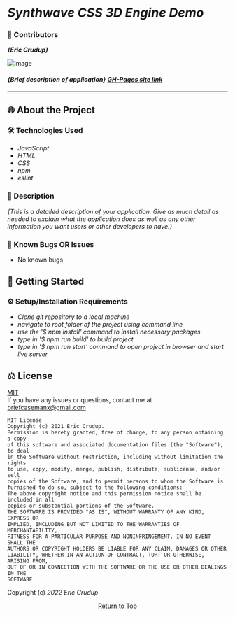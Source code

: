 # _Synthwave CSS 3D Engine Demo_

### 🤝 Contributors 
_**{Eric Crudup}**_

![image](.src/img/sunset.png)

#### _{Brief description of application} [GH-Pages site link](https://cruduper.github.io/!!!!!insert_site_here!!!!)_


---
## 🌐 About the Project

### 🛠 Technologies Used

* _JavaScript_
* _HTML_
* _CSS_
* _npm_
* _eslint_

### 📖 Description

_{This is a detailed description of your application. Give as much detail as needed to explain what the application does as well as any other information you want users or other developers to have.}_

### 🦠 Known Bugs OR Issues

- No known bugs 

## 🏁 Getting Started


### ⚙️ Setup/Installation Requirements

* _Clone git repository to a local machine_
* _navigate to root folder of the project using command line_
* _use the '$ npm install' command to install necessary packages_
* _type in '$ npm run build' to build project_
* _type in '$ npm run start' command to open project in browser and start live server_

## ⚖️ License

[MIT](https://opensource.org/licenses/MIT)    
If you have any issues or questions, contact me at briefcasemanx@gmail.com   

```
MIT License
Copyright (c) 2021 Eric Crudup.
Permission is hereby granted, free of charge, to any person obtaining a copy
of this software and associated documentation files (the "Software"), to deal
in the Software without restriction, including without limitation the rights
to use, copy, modify, merge, publish, distribute, sublicense, and/or sell
copies of the Software, and to permit persons to whom the Software is
furnished to do so, subject to the following conditions:
The above copyright notice and this permission notice shall be included in all
copies or substantial portions of the Software.
THE SOFTWARE IS PROVIDED "AS IS", WITHOUT WARRANTY OF ANY KIND, EXPRESS OR
IMPLIED, INCLUDING BUT NOT LIMITED TO THE WARRANTIES OF MERCHANTABILITY,
FITNESS FOR A PARTICULAR PURPOSE AND NONINFRINGEMENT. IN NO EVENT SHALL THE
AUTHORS OR COPYRIGHT HOLDERS BE LIABLE FOR ANY CLAIM, DAMAGES OR OTHER
LIABILITY, WHETHER IN AN ACTION OF CONTRACT, TORT OR OTHERWISE, ARISING FROM,
OUT OF OR IN CONNECTION WITH THE SOFTWARE OR THE USE OR OTHER DEALINGS IN THE
SOFTWARE.
```

Copyright (c) _2022_  _Eric Crudup_

<center><a href="#">Return to Top</a></center>